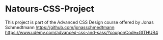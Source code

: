 # Natours-CSS-Project

This project is part of the Advanced CSS Design course offered by Jonas Schmedtmann https://github.com/jonasschmedtmann
https://www.udemy.com/advanced-css-and-sass/?couponCode=GITHUB4
